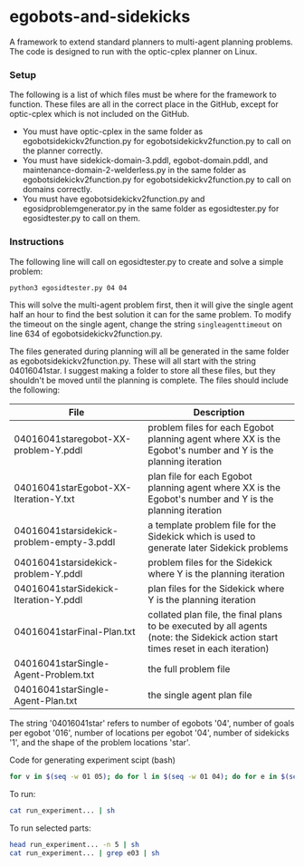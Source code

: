 # egobots-and-sidekicks

A framework to extend standard planners to multi-agent planning problems.
The code is designed to run with the optic-cplex planner on Linux.

### Setup

The following is a list of which files must be where for the framework to function. These files are all in the correct place in the GitHub, except for optic-cplex which is not included on the GitHub.
 - You must have optic-cplex in the same folder as egobotsidekickv2function.py for egobotsidekickv2function.py to call on the planner correctly.
 - You must have sidekick-domain-3.pddl, egobot-domain.pddl, and maintenance-domain-2-welderless.py in the same folder as egobotsidekickv2function.py for egobotsidekickv2function.py to call on domains correctly.
 - You must have egobotsidekickv2function.py and egosidproblemgenerator.py in the same folder as egosidtester.py for egosidtester.py to call on them.

### Instructions

The following line will call on egosidtester.py to create and solve a simple problem:

```bash
python3 egosidtester.py 04 04
```

This will solve the multi-agent problem first, then it will give the single agent half an hour to find the best solution it can for the same problem. To modify the timeout on the single agent, change the string `singleagenttimeout` on line 634 of egobotsidekickv2function.py.

The files generated during planning will all be generated in the same folder as egobotsidekickv2function.py. These will all start with the string 04016041star. I suggest making a folder to store all these files, but they shouldn't be moved until the planning is complete. The files should include the following:

| **File**                                  | **Description**                                                                                                                  |
|-------------------------------------------|----------------------------------------------------------------------------------------------------------------------------------|
| 04016041staregobot-XX-problem-Y.pddl      | problem files for each Egobot planning agent where XX is the Egobot's number and Y is the planning iteration                     |
| 04016041starEgobot-XX-Iteration-Y.txt     | plan file for each Egobot planning agent where XX is the Egobot's number and Y is the planning iteration                         |
| 04016041starsidekick-problem-empty-3.pddl | a template problem file for the Sidekick which is used to generate later Sidekick problems                                       |
| 04016041starsidekick-problem-Y.pddl       | problem files for the Sidekick where Y is the planning iteration                                                                 |
| 04016041starSidekick-Iteration-Y.pddl     | plan files for the Sidekick where Y is the planning iteration                                                                    |
| 04016041starFinal-Plan.txt                | collated plan file, the final plans to be executed by all agents (note: the Sidekick action start times reset in each iteration) |
| 04016041starSingle-Agent-Problem.txt      | the full problem file                                                                                                            |
| 04016041starSingle-Agent-Plan.txt         | the single agent plan file                                                                                                       |

The string '04016041star' refers to number of egobots '04', number of goals per egobot '016', number of locations per egobot '04', number of sidekicks '1', and the shape of the problem locations 'star'.

Code for generating experiment scipt (bash)
```bash
for v in $(seq -w 01 05); do for l in $(seq -w 01 04); do for e in $(seq -w 01 10); do echo "mkdir results_v${v}_e${e}_l${l}; python3 egosidtester.py $e $l; mv *star* results_v${v}_e${e}_l${l}/"; done; done; done > run_experiment... 
```

To run:
```bash
cat run_experiment... | sh
```

To run selected parts:
```bash
head run_experiment... -n 5 | sh
cat run_experiment... | grep e03 | sh
```
